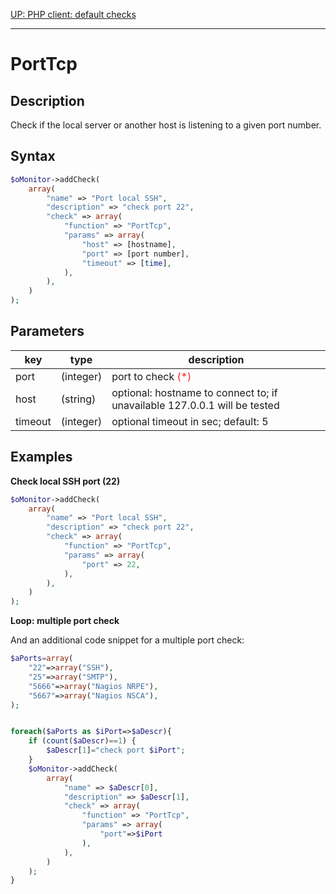 <style>
	.required{color:#f22;}
	.optional{color:#888;}
</style>

[UP: PHP client: default checks](../client-php-checks.md)

--- 

# PortTcp #


## Description ##

Check if the local server or another host is listening to a given port number.


## Syntax ##

```php
$oMonitor->addCheck(
	array(
		"name" => "Port local SSH",
		"description" => "check port 22",
		"check" => array(
			"function" => "PortTcp",
			"params" => array(
				"host" => [hostname],
				"port" => [port number],
				"timeout" => [time],
			),
		),
	)
);
```


## Parameters ##

| key      | type     | description |
|---       |---       |---
|port      |(integer) |port to check <span class="required">(*)</span>
|host      |(string)  |optional: hostname to connect to; if unavailable 127.0.0.1 will be tested
|timeout   |(integer) |optional timeout in sec; default: 5


## Examples ##

**Check local SSH port (22)**
```php
$oMonitor->addCheck(
	array(
		"name" => "Port local SSH",
		"description" => "check port 22",
		"check" => array(
			"function" => "PortTcp",
			"params" => array(
				"port" => 22,
			),
		),
	)
);
```

**Loop: multiple port check**

And an additional code snippet for a multiple port check:

```php
$aPorts=array(
	"22"=>array("SSH"),
	"25"=>array("SMTP"),
	"5666"=>array("Nagios NRPE"),
	"5667"=>array("Nagios NSCA"),
);


foreach($aPorts as $iPort=>$aDescr){
	if (count($aDescr)==1) {
		$aDescr[1]="check port $iPort";
	}
	$oMonitor->addCheck(
		array(
			"name" => $aDescr[0],
			"description" => $aDescr[1],
			"check" => array(
				"function" => "PortTcp",
				"params" => array(
					"port"=>$iPort
				),
			),
		)
	);
}
```
